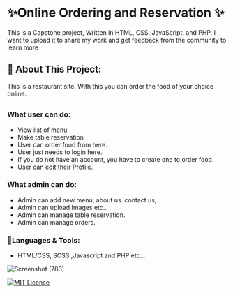 # ✨**Online Ordering and Reservation** ✨

This is a Capstone project,  Written in HTML, CSS, JavaScript, and PHP. I want to upload it to share my work and get feedback from the community to learn more 

## 🎏 **About This Project:**

This is a restaurant site. With this you can order the food of your choice online.

##

### **What user can do:**

* View list of menu
* Make table reservation
* User can order food from here.
* User just needs to login here.
* If you do not have an account, you have to create one to order food.
* User can edit their Profile.


### **What admin can do:**

* Admin can add new menu, about us. contact us,
* Admin can upload Images etc..
* Admin can manage table reservation.
* Admin can manage orders.

### 🔧**Languages & Tools:**

* HTML/CSS, SCSS ,Javascript and PHP etc...

![Screenshot (783)](https://github.com/JheremeiArciaga/Online-Ordering-and-Reservation/assets/92977447/3460ba23-3052-45c1-8915-09c1744eba4a)

[![MIT License](https://img.shields.io/badge/License-MIT-green.svg)](https://choosealicense.com/licenses/mit/)
